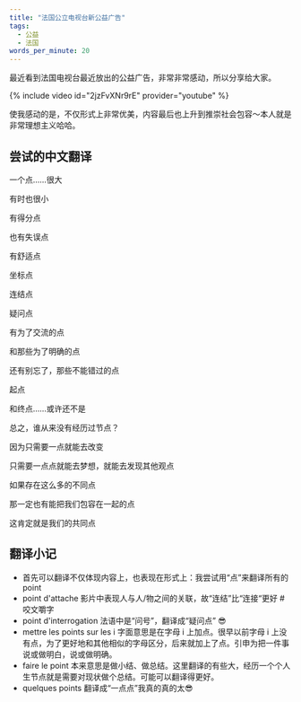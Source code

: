 ```yaml
---
title: "法国公立电视台新公益广告"
tags:
  - 公益
  - 法国
words_per_minute: 20
---
```


最近看到法国电视台最近放出的公益广告，非常非常感动，所以分享给大家。

{% include video id="2jzFvXNr9rE" provider="youtube" %}

使我感动的是，不仅形式上非常优美，内容最后也上升到推崇社会包容～本人就是非常理想主义哈哈。

## 尝试的中文翻译

一个点……很大

有时也很小

有得分点

也有失误点

有舒适点

坐标点

连结点

疑问点

有为了交流的点

和那些为了明确的点

还有别忘了，那些不能错过的点

起点

和终点……或许还不是

总之，谁从来没有经历过节点？

因为只需要一点就能去改变

只需要一点点就能去梦想，就能去发现其他观点

如果存在这么多的不同点

那一定也有能把我们包容在一起的点

这肯定就是我们的共同点

## 翻译小记

- 首先可以翻译不仅体现内容上，也表现在形式上：我尝试用“点”来翻译所有的 point
- point d'attache 影片中表现人与人/物之间的关联，故“连结”比“连接“更好 #咬文嚼字
- point d'interrogation 法语中是“问号”，翻译成“疑问点” 😎
- mettre les points sur les i 字面意思是在字母 i 上加点。很早以前字母 i 上没有点，为了更好地和其他相似的字母区分，后来就加上了点。引申为把一件事说或做明白，说或做明确。
- faire le point 本来意思是做小结、做总结。这里翻译的有些大，经历一个个人生节点就是需要对现状做个总结。可能可以翻译得更好。
- quelques points 翻译成“一点点”我真的真的太😎

